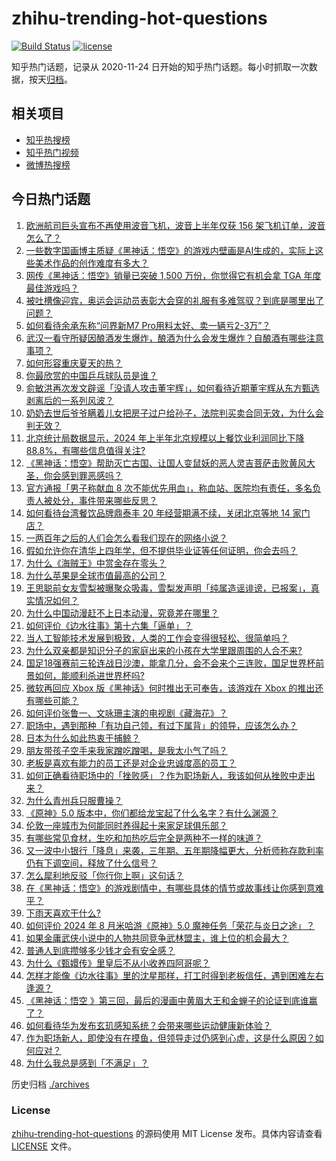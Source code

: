 # zhihu-trending-hot-questions

[![Build Status](https://github.com/justjavac/zhihu-trending-hot-questions/workflows/ci/badge.svg?branch=master)](https://github.com/justjavac/zhihu-trending-hot-questions/actions)
[![license](https://img.shields.io/github/license/justjavac/zhihu-trending-hot-questions)](https://github.com/justjavac/zhihu-trending-hot-questions/blob/master/LICENSE)

知乎热门话题，记录从 2020-11-24
日开始的知乎热门话题。每小时抓取一次数据，按天[归档](./archives)。

## 相关项目

- [知乎热搜榜](https://github.com/justjavac/zhihu-trending-top-search)
- [知乎热门视频](https://github.com/justjavac/zhihu-trending-hot-video)
- [微博热搜榜](https://github.com/justjavac/weibo-trending-hot-search)

## 今日热门话题

<!-- BEGIN -->
<!-- 最后更新时间 Thu Aug 29 2024 02:28:09 GMT+0800 (China Standard Time) -->

1. [欧洲航司巨头宣布不再使用波音飞机，波音上半年仅获 156 架飞机订单，波音怎么了？](https://www.zhihu.com/question/665507615)
1. [一些数字国画博主质疑《黑神话：悟空》的游戏内壁画是AI生成的，实际上这些美术作品的创作难度有多大？](https://www.zhihu.com/question/665529986)
1. [网传《黑神话：悟空》销量已突破 1,500 万份，你觉得它有机会拿 TGA 年度最佳游戏吗？](https://www.zhihu.com/question/665263730)
1. [被吐槽像迎宾，奥运会运动员表彰大会穿的礼服有多难驾驭？到底是哪里出了问题？](https://www.zhihu.com/question/665201614)
1. [如何看待余承东称“问界新M7 Pro用料太好、卖一辆亏2-3万”？](https://www.zhihu.com/question/665365781)
1. [武汉一看守所疑因酿酒发生爆炸，酿酒为什么会发生爆炸？自酿酒有哪些注意事项？](https://www.zhihu.com/question/665466087)
1. [如何形容重庆夏天的热？](https://www.zhihu.com/question/665119871)
1. [你最欣赏的中国乒乓球队员是谁？](https://www.zhihu.com/question/664042317)
1. [俞敏洪再次发文辟谣「没请人攻击董宇辉」，如何看待近期董宇辉从东方甄选剥离后的一系列风波？](https://www.zhihu.com/question/665455934)
1. [奶奶去世后爷爷瞒着儿女把房子过户给孙子，法院判买卖合同无效，为什么会判无效？](https://www.zhihu.com/question/665510702)
1. [北京统计局数据显示，2024 年上半年北京规模以上餐饮业利润同比下降 88.8%，有哪些信息值得关注?](https://www.zhihu.com/question/665429742)
1. [《黑神话：悟空》帮助灭亡古国、让国人变鼠妖的恶人灵吉菩萨击败黄风大圣，你会感到罪恶感吗？](https://www.zhihu.com/question/665202580)
1. [官方通报「男子称献血 8 次不能优先用血」，称血站、医院均有责任，多名负责人被处分，事件带来哪些反思？](https://www.zhihu.com/question/665454853)
1. [如何看待台湾餐饮品牌鼎泰丰 20 年经营期满不续，关闭北京等地 14 家门店？](https://www.zhihu.com/question/665411827)
1. [一两百年之后的人们会怎么看我们现在的网络小说？](https://www.zhihu.com/question/629359774)
1. [假如允许你在清华上四年学，但不提供毕业证等任何证明，你会去吗？](https://www.zhihu.com/question/665414252)
1. [为什么《海贼王》中赏金存在零头？](https://www.zhihu.com/question/348248528)
1. [为什么苹果是全球市值最高的公司？](https://www.zhihu.com/question/364535003)
1. [王思聪前女友雪梨被曝聚众吸毒，雪梨发声明「纯属造谣诽谤，已报案」，真实情况如何？](https://www.zhihu.com/question/665495953)
1. [为什么中国动漫赶不上日本动漫，究竟差在哪里？](https://www.zhihu.com/question/357546204)
1. [如何评价《边水往事》第十六集「逼单」？](https://www.zhihu.com/question/665510617)
1. [当人工智能技术发展到极致，人类的工作会变得很轻松、很简单吗？](https://www.zhihu.com/question/657481158)
1. [为什么双亲都是知识分子的家庭出来的小孩在大学里跟周围的人合不来?](https://www.zhihu.com/question/274081250)
1. [国足18强赛前三轮连战日沙澳，能拿几分，会不会来个三连败，国足世界杯前景如何，能顺利杀进世界杯吗?](https://www.zhihu.com/question/664310603)
1. [微软再回应 Xbox 版《黑神话》何时推出无可奉告，该游戏在 Xbox 的推出还有哪些可能？](https://www.zhihu.com/question/665051479)
1. [如何评价张鲁一、文咏珊主演的电视剧《藏海花》？](https://www.zhihu.com/question/665326249)
1. [职场中，遇到那种「有功自己领，有过下属背」的领导，应该怎么办？](https://www.zhihu.com/question/665449799)
1. [日本为什么如此热衷于捕鲸？](https://www.zhihu.com/question/41831968)
1. [朋友带孩子空手来我家蹭吃蹭喝，是我太小气了吗？](https://www.zhihu.com/question/665341758)
1. [老板是喜欢有能力的员工还是对企业忠诚度高的员工？](https://www.zhihu.com/question/665175349)
1. [如何正确看待职场中的「挫败感」？作为职场新人，我该如何从挫败中走出来？](https://www.zhihu.com/question/662639536)
1. [为什么青州兵只服曹操？](https://www.zhihu.com/question/321113318)
1. [《原神》5.0 版本中，你们都给龙宝起了什么名字？有什么渊源？](https://www.zhihu.com/question/665524884)
1. [伦敦一座城市为何能同时养得起十来家足球俱乐部？](https://www.zhihu.com/question/664881826)
1. [有哪些常见食材，生吃和加热吃后完全是两种不一样的味道？](https://www.zhihu.com/question/664691431)
1. [又一波中小银行「降息」来袭，三年期、五年期降幅更大，分析师称存款利率仍有下调空间，释放了什么信号？](https://www.zhihu.com/question/665498265)
1. [怎么犀利地反驳「你行你上啊」这句话？](https://www.zhihu.com/question/325568459)
1. [在《黑神话：悟空》的游戏剧情中，有哪些具体的情节或故事线让你感到意难平？](https://www.zhihu.com/question/664909615)
1. [下雨天喜欢干什么?](https://www.zhihu.com/question/660382866)
1. [如何评价 2024 年 8 月米哈游《原神》5.0 魔神任务「荣花与炎日之途」？](https://www.zhihu.com/question/665368236)
1. [如果金庸武侠小说中的人物共同竞争武林盟主，谁上位的机会最大？](https://www.zhihu.com/question/663585755)
1. [普通人到底攒够多少钱才会有安全感？](https://www.zhihu.com/question/665466764)
1. [为什么《甄嬛传》里皇后不从小收养四阿哥呢？](https://www.zhihu.com/question/476020242)
1. [怎样才能像《边水往事》里的沈星那样，打工时得到老板信任，遇到困难左右逢源？](https://www.zhihu.com/question/665007300)
1. [《黑神话：悟空 》第三回，最后的漫画中黄眉大王和金蝉子的论证到底谁赢了？](https://www.zhihu.com/question/665055854)
1. [如何看待华为发布玄玑感知系统？会带来哪些运动健康新体验？](https://www.zhihu.com/question/665431957)
1. [作为职场新人，即使没有在摸鱼，但领导走过仍感到心虚，这是什么原因？如何应对？](https://www.zhihu.com/question/662639558)
1. [为什么我总是感到「不满足」？](https://www.zhihu.com/question/665381092)

<!-- END -->

历史归档 [./archives](./archives)

### License

[zhihu-trending-hot-questions](https://github.com/justjavac/zhihu-trending-hot-questions)
的源码使用 MIT License 发布。具体内容请查看 [LICENSE](./LICENSE) 文件。
